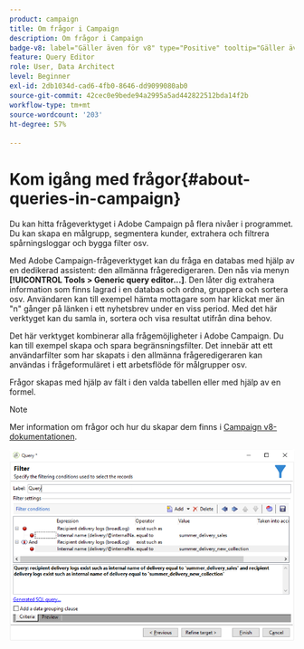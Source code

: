 ```yaml
---
product: campaign
title: Om frågor i Campaign
description: Om frågor i Campaign
badge-v8: label="Gäller även för v8" type="Positive" tooltip="Gäller även Campaign v8"
feature: Query Editor
role: User, Data Architect
level: Beginner
exl-id: 2db1034d-cad6-4fb0-8646-dd9099080ab0
source-git-commit: 42cec0e9bede94a2995a5ad442822512bda14f2b
workflow-type: tm+mt
source-wordcount: '203'
ht-degree: 57%

---
```


# Kom igång med frågor{#about-queries-in-campaign}



Du kan hitta frågeverktyget i Adobe Campaign på flera nivåer i programmet. Du kan skapa en målgrupp, segmentera kunder, extrahera och filtrera spårningsloggar och bygga filter osv.

Med Adobe Campaign-frågeverktyget kan du fråga en databas med hjälp av en dedikerad assistent: den allmänna frågeredigeraren. Den nås via menyn **[!UICONTROL Tools > Generic query editor...]**. Den låter dig extrahera information som finns lagrad i en databas och ordna, gruppera och sortera osv. Användaren kan till exempel hämta mottagare som har klickat mer än &quot;n&quot; gånger på länken i ett nyhetsbrev under en viss period. Med det här verktyget kan du samla in, sortera och visa resultat utifrån dina behov.

Det här verktyget kombinerar alla frågemöjligheter i Adobe Campaign. Du kan till exempel skapa och spara begränsningsfilter. Det innebär att ett användarfilter som har skapats i den allmänna frågeredigeraren kan användas i frågeformuläret i ett arbetsflöde för målgrupper osv.

Frågor skapas med hjälp av fält i den valda tabellen eller med hjälp av en formel.

>[!NOTE]
>
>Mer information om frågor och hur du skapar dem finns i [Campaign v8-dokumentationen](../../workflow/using/query.md).

![Skärmbild som visar ett exempel på en fråga.](assets/query_recipients_4.png)
